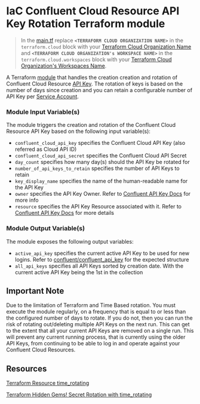 # IaC Confluent Cloud Resource API Key Rotation Terraform module

> In the [main.tf](main.tf) replace **`<TERRAFORM CLOUD ORGANIZATION NAME>`** in the `terraform.cloud` block with your [Terraform Cloud Organization Name](https://developer.hashicorp.com/terraform/cloud-docs/users-teams-organizations/organizations) and **`<TERRAFORM CLOUD ORGANIZATION's WORKSPACE NAME>`** in the `terraform.cloud.workspaces` block with your [Terraform Cloud Organization's Workspaces Name](https://developer.hashicorp.com/terraform/cloud-docs/workspaces).

A Terraform [module](https://developer.hashicorp.com/terraform/language/modules) that handles the creation creation and rotation of Confluent Cloud Resource [API Key](https://docs.confluent.io/cloud/current/access-management/authenticate/api-keys/api-keys.html).  The rotation of keys is based on the number of days since creation and you can retain a configurable number of API Key per [Service Account](https://docs.confluent.io/cloud/current/access-management/identity/service-accounts/overview.html).

### Module Input Variable(s)
The module triggers the creation and rotation of the Confluent Cloud Resource API Key based on the following input variable(s):
- `confluent_cloud_api_key` specifies the Confluent Cloud API Key (also referred as Cloud API ID)
- `confluent_cloud_api_secret` specifies the Confluent Cloud API Secret
- `day_count` specifies how many day(s) should the API Key be rotated for
- `number_of_api_keys_to_retain` specifies the number of API Keys to retain
- `key_display_name` specifies the name of the human-readable name for the API Key
- `owner` specifies the API Key Owner.  Refer to [Confluent API Key Docs](https://registry.terraform.io/providers/confluentinc/confluent/latest/docs/resources/confluent_api_key#argument-reference) for more info 
- `resource` specifies the API Key Resource associated with it.  Refer to [Confluent API Key Docs](https://registry.terraform.io/providers/confluentinc/confluent/latest/docs/resources/confluent_api_key#argument-reference) for more details

### Module Output Variable(s)
The module exposes the following output variables:
- `active_api_key` specifies the current active API Key to be used for new logins.  Refer to [confluent/confluent_api_key](https://registry.terraform.io/providers/confluentinc/confluent/latest/docs/resources/confluent_api_key) for the expected structure
- `all_api_keys` specifies all API Keys sorted by creation date.  With the current active API Key being the 1st in the collection

## Important Note
Due to the limitation of Terraform and Time Based rotation. You must execute the module regularly, on a frequency that is equal to or less than the configured number of days to rotate. If you do not, then you can run the risk of rotating out/deleting multiple API Keys on the next run. This can get to the extent that all your current API Keys are removed on a single run. This will prevent any current running process, that is currently using the older API Keys, from continuing to be able to log in and operate against your Confluent Cloud Resources.

## Resources
[Terraform Resource time_rotating](https://registry.terraform.io/providers/hashicorp/time/latest/docs/resources/rotating.html)

[Terraform Hidden Gems! Secret Rotation with time_rotating](https://medium.com/cloud-native-daily/terraform-hidden-gems-secret-rotation-with-time-rotating-72ae8683ef7f)
